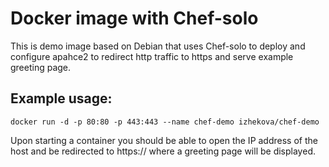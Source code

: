 Docker image with Chef-solo
=============================================

This is demo image based on Debian that uses Chef-solo to deploy and configure apahce2 to redirect http traffic to https and serve example greeting page.
## Example usage:
````
docker run -d -p 80:80 -p 443:443 --name chef-demo izhekova/chef-demo
````

Upon starting a container you should be able to open the IP address of the host and be redirected to https:// where a greeting page will be displayed.
